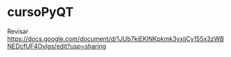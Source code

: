 # cursoPyQT
Revisar
https://docs.google.com/document/d/1JUb7kiEKlNKpkmk3yxjjCy155x3zWBNEDcfUF4OvIgs/edit?usp=sharing
